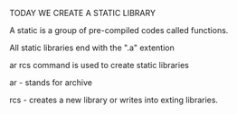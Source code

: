 TODAY WE CREATE A STATIC LIBRARY

A static is a group of pre-compiled codes called functions.

All static libraries end with the ".a" extention

ar rcs command is used to create static libraries

ar - stands for archive

rcs - creates a new library or writes into exting libraries.

